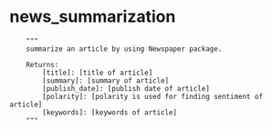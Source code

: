 # news_summarization

        """
        summarize an article by using Newspaper package.

        Returns:
            [title]: [title of article]
            [summary]: [summary of article]
            [publish_date]: [publish date of article]
            [polarity]: [polarity is used for finding sentiment of article]
            [keywords]: [keywords of article]
        """